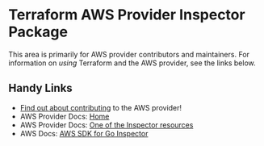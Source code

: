 # Terraform AWS Provider Inspector Package

This area is primarily for AWS provider contributors and maintainers. For information on _using_ Terraform and the AWS provider, see the links below.


## Handy Links

* [Find out about contributing](../../../docs/contributing) to the AWS provider!
* AWS Provider Docs: [Home](https://registry.terraform.io/providers/hashicorp/aws/latest/docs)
* AWS Provider Docs: [One of the Inspector resources](https://registry.terraform.io/providers/hashicorp/aws/latest/docs/resources/inspector_assessment_target)
* AWS Docs: [AWS SDK for Go Inspector](https://docs.aws.amazon.com/sdk-for-go/api/service/inspector/)
